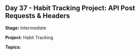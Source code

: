 ## Day 37 - Habit Tracking Project: API Post Requests & Headers

**Stage:** Intermediate

**Project:** Habit Tracking

**Topics:**